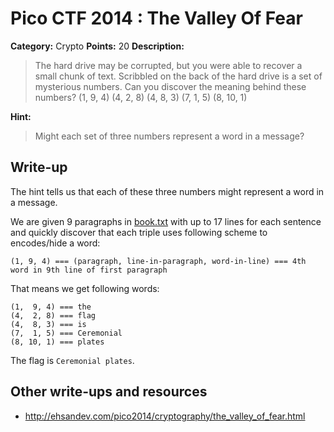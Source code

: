 # Pico CTF 2014 : The Valley Of Fear

**Category:** Crypto
**Points:** 20
**Description:**

>The hard drive may be corrupted, but you were able to recover a small chunk of text. Scribbled on the back of the hard drive is a set of mysterious numbers. Can you discover the meaning behind these numbers? (1, 9, 4) (4, 2, 8) (4, 8, 3) (7, 1, 5) (8, 10, 1)

**Hint:**
>Might each set of three numbers represent a word in a message?

## Write-up

The hint tells us that each of these three numbers might represent a word in a message.

We are given 9 paragraphs in [book.txt]() with up to 17 lines for each sentence and quickly discover that each triple uses following scheme to encodes/hide a word:

```
(1, 9, 4) === (paragraph, line-in-paragraph, word-in-line) === 4th word in 9th line of first paragraph
```

That means we get following words:

```
(1,  9, 4) === the
(4,  2, 8) === flag
(4,  8, 3) === is
(7,  1, 5) === Ceremonial
(8, 10, 1) === plates
```

The flag is `Ceremonial plates`.

## Other write-ups and resources

* <http://ehsandev.com/pico2014/cryptography/the_valley_of_fear.html>
